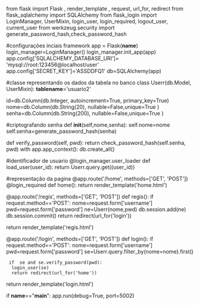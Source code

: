 from flask import Flask , render_template , request, url_for, redirect
from flask_sqlalchemy import SQLAlchemy 
from flask_login import  LoginManager, UserMixin, login_user, login_required, logout_user, current_user
from werkzeug.security import generate_password_hash,check_password_hash

#configurações inciais framework
app = Flask(__name__)
login_manager=LoginManager()
login_manager.init_app(app)
app.config['SQLALCHEMY_DATABASE_URI']= 'mysql://root:123456@localhost/user'
app.config['SECRET_KEY']='ASSDDFQ1'
db=SQLAlchemy(app)

#classe representando os dados da tabela no banco
class Userr(db.Model, UserMixin):
  __tablename__='usuario2'
  
  id=db.Column(db.Integer, autoincrement=True, primary_key=True)
  nome=db.Column(db.String(20), nullable=False,unique=True )
  senha=db.Column(db.String(200), nullable=False,unique=True )

#criptografando senha
  def __init__(self,nome,senha):
    self.nome=nome
    self.senha=generate_password_hash(senha)
  
  def verify_password(self, pwd):
    return check_password_hash(self.senha, pwd)
with app.app_context():
  db.create_all()

#identificador de usuario
@login_manager.user_loader
def load_user(user_id):
 return Userr.query.get((user_id))

#representação da pagina 
@app.route('/home', methods=['GET', 'POST'])
@login_required
def home():
  return render_template('home.html')

@app.route('/regis', methods=['GET', 'POST'])
def regis():
  if request.method=='POST':
     nome=request.form['username'] 
     pwd=request.form['password'] 
     ne=Userr(nome,pwd)
     db.session.add(ne)
     db.session.commit()
     return redirect(url_for('login'))
 
  return render_template('regis.html')

@app.route('/login', methods=['GET', 'POST'])
def login():
   if request.method=='POST':
     nome=request.form['username']
     pwd=request.form['password']
     se=Userr.query.filter_by(nome=nome).first()
     
     if  se and se.verify_password(pwd):
      login_user(se)
      return redirect(url_for('home'))
   return render_template('login.html')


if __name__=="__main__":
  app.run(debug=True, port=5002)
